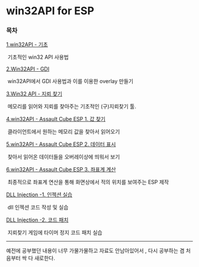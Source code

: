 # win32API for ESP

### 목차

[1.win32API - 기초](tutorials)

​	기초적인 win32 API 사용법 

[2.Win32API - GDI](gdi_tutorials)

​	win32API에서 GDI 사용법과 이를 이용한 overlay 만들기 

[3.Win32 API - 지뢰 찾기 ](minesweeper)

​	메모리를 읽어와 지뢰를 찾아주는 기초적인 (구)지뢰찾기 툴. 

[4.win32API - Assault Cube ESP 1. 값 찾기](ac_esp1)

​	클라이언트에서 원하는 메모리 값을 찾아서 읽어오기 

[5.win32API - Assault Cube ESP 2. 데이터 표시](ac_esp2)

​	찾아서 읽어온 데이터들을 오버레이상에 띄워서 보기

[6.win32API - Assault Cube ESP 3. 좌표계 계산](ac_esp3)

​	최종적으로 좌표계 연산을 통해 화면상에서 적의 위치를 보여주는 ESP 제작

[DLL Injection -1. 인젝션 실습](injection1)

​	dll 인젝션 코드 작성 및 실습 

[DLL Injection -2. 코드 패치](injection2)

​	지뢰찾기 게임에 타이머 정지 코드 패치 실습 	



---

예전에 공부했던 내용이 너무 가물가물하고 자료도 안남아있어서 , 다시 공부하는 겸 처음부터 싹 다 새로한다. 

